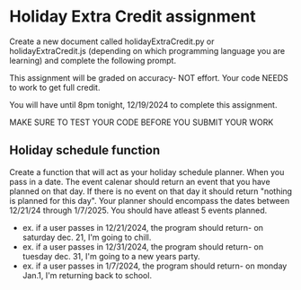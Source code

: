 # Holiday Extra Credit assignment

Create a new document called holidayExtraCredit.py or holidayExtraCredit.js (depending on which programming language you are learning) and complete the following prompt.

This assignment will be graded on accuracy- NOT effort. Your code NEEDS to work to get full credit. 

You will have until 8pm tonight, 12/19/2024 to complete this assignment. 

MAKE SURE TO TEST YOUR CODE BEFORE YOU SUBMIT YOUR WORK

## Holiday schedule function

Create a function that will act as your holiday schedule planner. When you pass in a date. The event
calenar should return an event that you have planned on that day. If there is no event on that day it should return "nothing is planned for this day". Your planner should encompass the dates between 12/21/24
through 1/7/2025. You should have atleast 5 events planned.

- ex. if a user passes in 12/21/2024, the program should return- on saturday dec. 21, I'm going to chill.
- ex. if a user passes in 12/31/2024, the program should return- on tuesday dec. 31, I'm going to a new years party.
- ex. if a user passes in 1/7/2024, the program should return- on monday Jan.1, I'm returning back to school.

